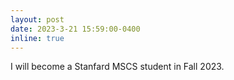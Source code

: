 ```yaml
---
layout: post
date: 2023-3-21 15:59:00-0400
inline: true
---
```


I will become a Stanfard MSCS student in Fall 2023.